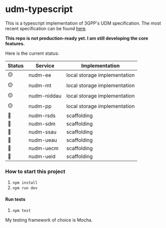 # udm-typescript

This is a typescript implementation of 3GPP's UDM specification. The most recent specification can be found [here](https://portal.3gpp.org/desktopmodules/Specifications/SpecificationDetails.aspx?specificationId=3342).

**This repo is not production-ready yet. I am still developing the core features.**

Here is the current status:

| Status | Service | Implementation |
|--------|---------|----------------|
| 🟡 | nudm-ee | local storage implementation |
| 🟡 | nudm-mt | local storage implementation |
| 🟡 | nudm-niddau | local storage implementation |
| 🟡 | nudm-pp | local storage implementation |
| 🔴 | nudm-rsds | scaffolding |
| 🔴 | nudm-sdm | scaffolding |
| 🔴 | nudm-ssau | scaffolding |
| 🔴 | nudm-ueau | scaffolding |
| 🔴 | nudm-uecm | scaffolding |
| 🔴 | nudm-ueid | scaffolding |


### How to start this project
1. `npm install`
2. `npm run dev`

#### Run tests
1. `npm test`

My testing framework of choice is Mocha.